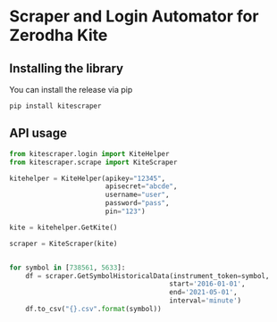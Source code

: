 #  Scraper and Login Automator for Zerodha Kite

## Installing the library

You can install the release via pip

```
pip install kitescraper
```
## API usage

```python
from kitescraper.login import KiteHelper
from kitescraper.scrape import KiteScraper

kitehelper = KiteHelper(apikey="12345", 
                        apisecret="abcde", 
                        username="user", 
                        password="pass", 
                        pin="123")

kite = kitehelper.GetKite()

scraper = KiteScraper(kite)


for symbol in [738561, 5633]:
    df = scraper.GetSymbolHistoricalData(instrument_token=symbol, 
                                        start='2016-01-01', 
                                        end='2021-05-01', 
                                        interval='minute')
    df.to_csv("{}.csv".format(symbol))
```